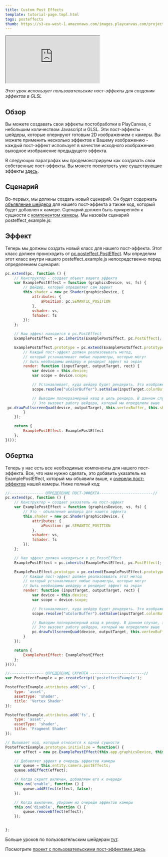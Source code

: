 ```yaml
---
title: Custom Post Effects
template: tutorial-page.tmpl.html
tags: posteffects
thumb: https://s3-eu-west-1.amazonaws.com/images.playcanvas.com/projects/12/406045/11D659-image-75.jpg
---
```


<iframe src="https://playcanv.as/p/3je0YP0q/" ></iframe>

*Этот урок использует пользовательские пост-эффекты для создания эффектов в GLSL*

## Обзор

Вы можете создавать свои эффекты постобработки в PlayCanvas, с небольшим количеством Javascript и GLSL. Эти пост-эффекты - шейдеры, которые оперируют готовым 2D изображением с камеры. Вы можете применить несколько эффектов к Вашему изображению - каждый пост-эффект использует в качестве исходного изображения выходное изображение предыдущего эффекта.

В следующих параграфах мы продемонстрируем как создавать свои собственные пост-эффекты. Вы можете посмотреть уже существующие эффекты [здесь][1].

## Сценарий

Во-первых, мы должны создать новый сценарий. Он будет содержать [объявление шейдера][2] для нашего пост-эффекта а также код, который будет добавлен к камере. Сценарий должен быть прикреплён к сущности с [компонентом камеры][3]. Мы назовём сценарий posteffect_example.js: 

## Эффект

Теперь мы должны создать новый класс для нашего пост-эффекта. Этот класс должен происходить от [pc.posteffect.PostEffect][4]. Мы определим этот класс внутри нашего posteffect_example.js непосредственно перед определением сценария:

```javascript
pc.extend(pc, function () {
    // Конструктор - создает объект вашего эффекта
    var ExamplePostEffect = function (graphicsDevice, vs, fs) {
        // Шейдер, который определяет сам эффект
        this.shader = new pc.Shader(graphicsDevice, {
            attributes: {
                aPosition: pc.SEMANTIC_POSITION
            },
            vshader: vs,
            fshader: fs
        });
    };

    // Наш эффект находится в pc.PostEffect
    ExamplePostEffect = pc.inherits(ExamplePostEffect, pc.PostEffect);

    ExamplePostEffect.prototype = pc.extend(ExamplePostEffect.prototype, {
        // Каждый пост-эффект должен реализовывать метод,
        // который устанавливает любые параметры, которые могут
        // быть необходимы шейдеру и рендерит эффект на экран
        render: function (inputTarget, outputTarget, rect) {
            var device = this.device;
            var scope = device.scope;

            // Устанавливает, куда шейдер будет рендерить. Это изображение с нашей камеры.
            scope.resolve("uColorBuffer").setValue(inputTarget.colorBuffer);

            // Выводим полноразмерный квад в цель рендера. В данном случае, на экран.
            // Это вызовет работу шейдера, который мы определили выше
 pc.drawFullscreenQuad(device, outputTarget, this.vertexBuffer, this.shader, rect);
        }
    });

    return {
        ExamplePostEffect: ExamplePostEffect
    };
}());
```

## Обертка

Теперь у нас есть все необходимые компоненты для нашего пост-эффекта. Все, что нам нужно сделать, это добавить указатель на ExamplePostEffect, который мы объявили выше, к [очереди пост-эффектов][5] нашей камеры. Ниже полный код:

```javascript
//--------------- ОПРЕДЕЛЕНИЕ ПОСТ-ЭФФЕКТА------------------------//
pc.extend(pc, function () {
    // Конструктор = создает указатель на пост-эффект
    var ExamplePostEffect = function (graphicsDevice, vs, fs) {
        // Это - объявление шейдера для нашего эффекта
        this.shader = new pc.Shader(graphicsDevice, {
            attributes: {
                aPosition: pc.SEMANTIC_POSITION
            },
            vshader: vs,
            fshader: fs
        });
    };

    // Наш эффект должен находиться в pc.PosstEffect
    ExamplePostEffect = pc.inherits(ExamplePostEffect, pc.PostEffect);

    ExamplePostEffect.prototype = pc.extend(ExamplePostEffect.prototype, {
        // Каждый пост-эффект должен реализовывать этот метод
        // который устанавливает любые параметры, которые могут
        // быть необходимы шейдеру и рендерит эффект на экран
        render: function (inputTarget, outputTarget, rect) {
            var device = this.device;
            var scope = device.scope;

            // Устанавливает, куда шейдер будет рендерить. Это изображение с нашей камеры
            scope.resolve("uColorBuffer").setValue(inputTarget.colorBuffer);

            // Выводим полнорамзерный квад в рендер. В данном случае, это наш экран.
            // Это вызовет работу шейдера, который мы определили выше
            pc.drawFullscreenQuad(device, outputTarget, this.vertexBuffer, this.shader, rect);
        }
    });

    return {
        ExamplePostEffect: ExamplePostEffect
    };
}());

//--------------- ОПРЕДЕЛЕНИЕ СКРИПТА ------------------------//
var PosteffectExample = pc.createScript('posteffectExample');

PosteffectExample.attributes.add('vs', {
    type: 'asset',
    assetType: 'shader',
    title: 'Vertex Shader'
});

PosteffectExample.attributes.add('fs', {
    type: 'asset',
    assetType: 'shader',
    title: 'Fragment Shader'
});

// Вызывает код, который относится к одной сущности
PosteffectExample.prototype.initialize = function() {
    var effect = new pc.ExamplePostEffect(this.app.graphicsDevice, this.vs.resource, this.fs.resource);

    // Добавляет эффект в очередь эффектов камеры
    var queue = this.entity.camera.postEffects;
    queue.addEffect(effect);

    // Когда скрипт включен, добавляем его к очереди 
    this.on('enable', function () {
        queue.addEffect(effect, false);
    });

    // Когда выключен, убираем из очереди эффектов камеры
    this.on('disable', function () {
        queue.removeEffect(effect);
    });


};
```

Больше уроков по пользовательским шейдерам [тут][6].

Посмотрите [проект с пользовательскими пост-эффектами здесь][7]

[1]: https://github.com/playcanvas/engine/tree/master/scripts/posteffects
[2]: /api/pc.Shader.html
[4]: /api/pc.PostEffect.html
[3]: /user-manual/packs/components/camera
[6]: /tutorials/custom-shaders/
[5]: /api/pc.CameraComponent.html#postEffects
[7]: https://playcanvas.com/project/406045


